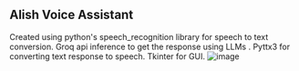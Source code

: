 ## Alish Voice Assistant 
Created using python's speech_recognition library for speech to text conversion.
Groq api inference to get the response using LLMs .
Pyttx3 for converting text response to speech.
Tkinter for GUI.
![image](https://github.com/user-attachments/assets/c4c397cb-50eb-4593-9a81-89ebd56bd1e5)

